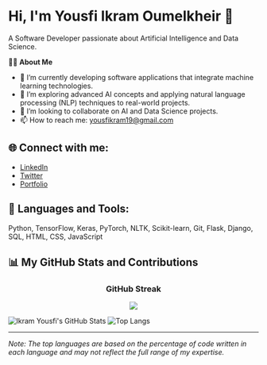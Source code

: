 # Hi, I'm Yousfi Ikram Oumelkheir 👋

A Software Developer passionate about Artificial Intelligence and Data Science.

🙋‍♀️ **About Me**
- 🔭 I’m currently developing software applications that integrate machine learning technologies.
- 🌱 I’m exploring advanced AI concepts and applying natural language processing (NLP) techniques to real-world projects.
- 👯 I’m looking to collaborate on AI and Data Science projects.
- 📫 How to reach me: [yousfikram19@gmail.com](mailto:yousfikram19@gmail.com)

## 🌐 Connect with me:
- [LinkedIn](https://www.linkedin.com/in/your-linkedin-profile)
- [Twitter](https://twitter.com/your-twitter)
- [Portfolio](https://your-portfolio.com)

## 🚀 Languages and Tools:
Python, TensorFlow, Keras, PyTorch, NLTK, Scikit-learn, Git, Flask, Django, SQL, HTML, CSS, JavaScript

## 📊 My GitHub Stats and Contributions

<!-- GitHub Streak with Title -->
<h3 align="center">GitHub Streak</h3>
<p align="center">
  <img src="https://streak-stats.demolab.com?user=Ikramyousfi&theme=radical&hide_border=false"/>
</p>

![Ikram Yousfi's GitHub Stats](https://github-readme-stats.vercel.app/api?username=Ikramyousfi&theme=radical&show_icons=true&hide_border=true&count_private=true)
![Top Langs](https://github-readme-stats.vercel.app/api/top-langs/?username=Ikramyousfi&theme=radical&show_icons=true&hide_border=true&layout=compact)

---

*Note: The top languages are based on the percentage of code written in each language and may not reflect the full range of my expertise.*
